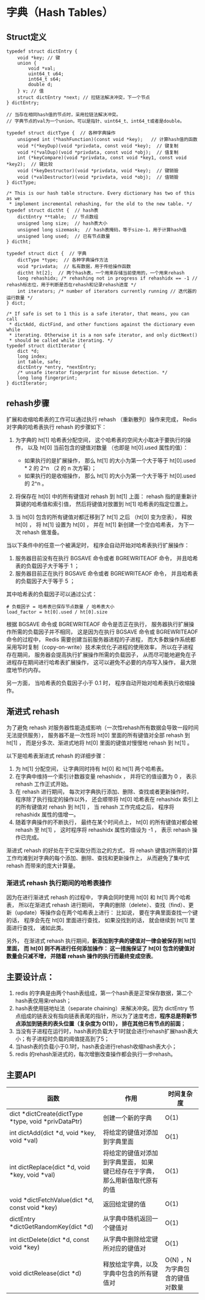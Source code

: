 # 字典（Hash Tables）

## Struct定义

```
typedef struct dictEntry {
    void *key; // 键
    union {
        void *val;
        uint64_t u64;
        int64_t s64;
        double d;
    } v; // 值
    struct dictEntry *next; // 拉链法解决冲突，下一个节点
} dictEntry;

// 当存在相同hash值的节点时，采用拉链法解决冲突。
// 字典节点的val为一个union，可以是指针、uint64_t、int64_t或者是double。

typedef struct dictType {  // 各种字典操作
    unsigned int (*hashFunction)(const void *key);   // 计算hash值的函数
    void *(*keyDup)(void *privdata, const void *key);  // 键复制
    void *(*valDup)(void *privdata, const void *obj);  // 值复制
    int (*keyCompare)(void *privdata, const void *key1, const void *key2);  // 键比较
    void (*keyDestructor)(void *privdata, void *key);  // 键销毁
    void (*valDestructor)(void *privdata, void *obj);  // 值销毁
} dictType;

/* This is our hash table structure. Every dictionary has two of this as we
 * implement incremental rehashing, for the old to the new table. */
typedef struct dictht {  // hash表
    dictEntry **table;  // 节点数组
    unsigned long size;  // hash表大小
    unsigned long sizemask;  // hash表掩码，等于size-1，用于计算hash值
    unsigned long used;  // 已有节点数量
} dictht;

typedef struct dict {  // 字典
    dictType *type;  // 各种字典操作方法
    void *privdata;  // 私有数据，用于传给操作函数
    dictht ht[2];  // 两个hash表，一个用来存储当前使用的，一个用来rehash
    long rehashidx; /* rehashing not in progress if rehashidx == -1 // rehash标志位，用于判断是否在rehash和记录rehash进度 */
    int iterators; /* number of iterators currently running // 迭代器的运行数量 */
} dict;

/* If safe is set to 1 this is a safe iterator, that means, you can call
 * dictAdd, dictFind, and other functions against the dictionary even while
 * iterating. Otherwise it is a non safe iterator, and only dictNext()
 * should be called while iterating. */
typedef struct dictIterator {
    dict *d;
    long index;
    int table, safe;
    dictEntry *entry, *nextEntry;
    /* unsafe iterator fingerprint for misuse detection. */
    long long fingerprint;
} dictIterator;
```

## rehash步骤

扩展和收缩哈希表的工作可以通过执行 rehash （重新散列）操作来完成， Redis 对字典的哈希表执行 rehash 的步骤如下：

1. 为字典的 ht[1] 哈希表分配空间， 这个哈希表的空间大小取决于要执行的操作， 以及 ht[0] 当前包含的键值对数量 （也即是 ht[0].used 属性的值）：

    * 如果执行的是扩展操作， 那么 ht[1] 的大小为第一个大于等于 ht[0].used * 2 的 2^n （2 的 n 次方幂）；
    * 如果执行的是收缩操作， 那么 ht[1] 的大小为第一个大于等于 ht[0].used 的 2^n 。
2. 将保存在 ht[0] 中的所有键值对 rehash 到 ht[1] 上面： rehash 指的是重新计算键的哈希值和索引值， 然后将键值对放置到 ht[1] 哈希表的指定位置上。
3. 当 ht[0] 包含的所有键值对都迁移到了 ht[1] 之后 （ht[0] 变为空表）， 释放 ht[0] ， 将 ht[1] 设置为 ht[0] ， 并在 ht[1] 新创建一个空白哈希表， 为下一次 rehash 做准备。

当以下条件中的任意一个被满足时， 程序会自动开始对哈希表执行扩展操作：

1. 服务器目前没有在执行 BGSAVE 命令或者 BGREWRITEAOF 命令， 并且哈希表的负载因子大于等于 1 ；
2. 服务器目前正在执行 BGSAVE 命令或者 BGREWRITEAOF 命令， 并且哈希表的负载因子大于等于 5 ；

其中哈希表的负载因子可以通过公式：

```
# 负载因子 = 哈希表已保存节点数量 / 哈希表大小
load_factor = ht[0].used / ht[0].size
```

根据 BGSAVE 命令或 BGREWRITEAOF 命令是否正在执行， 服务器执行扩展操作所需的负载因子并不相同， 这是因为在执行 BGSAVE 命令或 BGREWRITEAOF 命令的过程中， Redis 需要创建当前服务器进程的子进程， 而大多数操作系统都采用写时复制（copy-on-write）技术来优化子进程的使用效率， 所以在子进程存在期间， 服务器会提高执行扩展操作所需的负载因子， 从而尽可能地避免在子进程存在期间进行哈希表扩展操作， 这可以避免不必要的内存写入操作， 最大限度地节约内存。

另一方面， 当哈希表的负载因子小于 0.1 时， 程序自动开始对哈希表执行收缩操作。

## 渐进式 rehash

为了避免 rehash 对服务器性能造成影响（一次性rehash所有数据会导致一段时间无法提供服务）， 服务器不是一次性将 ht[0] 里面的所有键值对全部 rehash 到 ht[1] ， 而是分多次、渐进式地将 ht[0] 里面的键值对慢慢地 rehash 到 ht[1] 。

以下是哈希表渐进式 rehash 的详细步骤：

1. 为 ht[1] 分配空间， 让字典同时持有 ht[0] 和 ht[1] 两个哈希表。
2. 在字典中维持一个索引计数器变量 rehashidx ， 并将它的值设置为 0 ， 表示 rehash 工作正式开始。
3. 在 rehash 进行期间， 每次对字典执行添加、删除、查找或者更新操作时， 程序除了执行指定的操作以外， 还会顺带将 ht[0] 哈希表在 rehashidx 索引上的所有键值对 rehash 到 ht[1] ， 当 rehash 工作完成之后， 程序将 rehashidx 属性的值增一。
4. 随着字典操作的不断执行， 最终在某个时间点上， ht[0] 的所有键值对都会被 rehash 至 ht[1] ， 这时程序将 rehashidx 属性的值设为 -1 ， 表示 rehash 操作已完成。

渐进式 rehash 的好处在于它采取分而治之的方式， 将 rehash 键值对所需的计算工作均滩到对字典的每个添加、删除、查找和更新操作上， 从而避免了集中式 rehash 而带来的庞大计算量。

### 渐进式 rehash 执行期间的哈希表操作

因为在进行渐进式 rehash 的过程中， 字典会同时使用 ht[0] 和 ht[1] 两个哈希表， 所以在渐进式 rehash 进行期间， 字典的删除（delete）、查找（find）、更新（update）等操作会在两个哈希表上进行： 比如说， 要在字典里面查找一个键的话， 程序会先在 ht[0] 里面进行查找， 如果没找到的话， 就会继续到 ht[1] 里面进行查找， 诸如此类。

另外， 在渐进式 rehash 执行期间，**新添加到字典的键值对一律会被保存到 ht[1] 里面， 而 ht[0] 则不再进行任何添加操作： 这一措施保证了 ht[0] 包含的键值对数量会只减不增， 并随着 rehash 操作的执行而最终变成空表**。

## 主要设计点：

1. redis 的字典是由两个hash表组成，第一个hash表是正常保存数据，第二个hash表仅用来rehash；
2. hash表使用链地址法（separate chaining）来解决冲突。因为 dictEntry 节点组成的链表没有指向链表表尾的指针，所以为了速度考虑，**程序总是将新节点添加到链表的表头位置（复杂度为 O(1)）， 排在其他已有节点的前面**；
3. 当没有子进程在运行时，hash表的负载大于1时就会进行rehash扩展hash表大小；有子进程时负载的阈值提高到了5；
4. 当hash表的负载小于0.1时，hash表会进行rehash收缩hash表大小；
5. redis 的rehash渐进式的，每次增删改查操作都会执行一步rehash。

## 主要API

| 函数 | 作用 | 时间复杂度 |
| --- | --- | --- |
| dict *dictCreate(dictType *type, void *privDataPtr) |	创建一个新的字典 | O(1) |
| int dictAdd(dict *d, void *key, void *val) | 将给定的键值对添加到字典里面 | O(1) |
| int dictReplace(dict *d, void *key, void *val) | 将给定的键值对添加到字典里面， 如果键已经存在于字典，那么用新值取代原有的值 |	O(1) |
| void *dictFetchValue(dict *d, const void *key) |	返回给定键的值 | O(1) |
| dictEntry *dictGetRandomKey(dict *d) | 从字典中随机返回一个键值对 | O(1) |
| int dictDelete(dict *d, const void *key) | 从字典中删除给定键所对应的键值对 | O(1) |
| void dictRelease(dict *d) | 释放给定字典，以及字典中包含的所有键值对 | O(N) ，N 为字典包含的键值对数量 |

